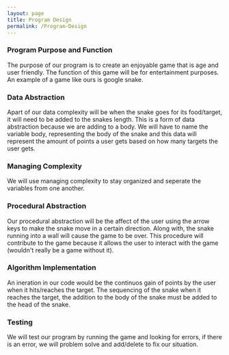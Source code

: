```yaml
---
layout: page
title: Program Design
permalink: /Program-Design
---
```


### Program Purpose and Function

The purpose of our program is to create an enjoyable game that is age and user friendly. The function of this game will be for entertainment purposes. An example of a game like ours is google snake. 

### Data Abstraction

Apart of our data complexity will be when the snake goes for its food/target, it will need to be added to the snakes length. This is a form of data abstraction because we are adding to a body. We will have to name the variable body, representing the body of the snake and this data will represent the amount of points a user gets based on how many targets the user gets. 

### Managing Complexity

We will use managing complexity to stay organized and seperate the variables from one another. 

### Procedural Abstraction

Our procedural abstraction will be the affect of the user using the arrow keys to make the snake move in a certain direction. Along with, the snake running into a wall will cause the game to be over. This procedure will contribute to the game because it allows the user to interact with the game (wouldn't really be a game without it).

### Algorithm Implementation 

An ineration in our code would be the continuos gain of points by the user when it hits/reaches the target. The sequencing of the snake when it reaches the target, the addition to the body of the snake must be added to the head of the snake. 

### Testing

We will test our program by running the game and looking for errors, if there is an error, we will problem solve and add/delete to fix our situation. 